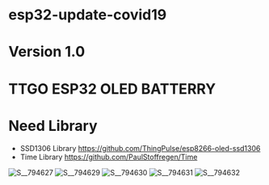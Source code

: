 # esp32-update-covid19
# Version 1.0 
# TTGO ESP32 OLED BATTERRY 
# Need Library
- SSD1306 Library https://github.com/ThingPulse/esp8266-oled-ssd1306
- Time Library https://github.com/PaulStoffregen/Time

![S__794627](https://user-images.githubusercontent.com/15083487/78630789-cdce6480-78c4-11ea-8a79-a6f1c3676671.jpg)
![S__794629](https://user-images.githubusercontent.com/15083487/78630793-cf982800-78c4-11ea-8b12-016cf313d54c.jpg)
![S__794630](https://user-images.githubusercontent.com/15083487/78630796-d030be80-78c4-11ea-8478-ab7b0469b9ce.jpg)
![S__794631](https://user-images.githubusercontent.com/15083487/78630800-d2931880-78c4-11ea-923a-3cc634493204.jpg)
![S__794632](https://user-images.githubusercontent.com/15083487/78630801-d32baf00-78c4-11ea-8c56-da20f1f1595f.jpg)
